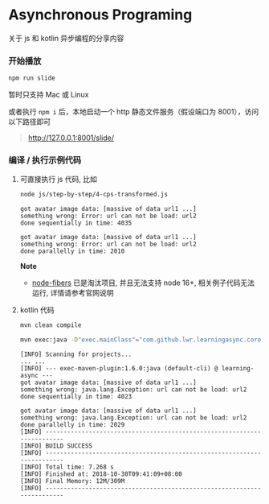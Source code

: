 

# Asynchronous Programing

关于 js 和 kotlin 异步编程的分享内容


### 开始播放

```bash
npm run slide
```

暂时只支持 Mac 或 Linux


或者执行 `npm i` 后，本地启动一个 http 静态文件服务（假设端口为 8001），访问以下路径即可


> <http://127.0.0.1:8001/slide/>


### 编译 / 执行示例代码

1. 可直接执行 js 代码, 比如

    ```bash
    node js/step-by-step/4-cps-transformed.js
    ```
    ```
    got avatar image data: [massive of data url1 ...]
    something wrong: Error: url can not be load: url2
    done sequentially in time: 4035

    got avatar image data: [massive of data url1 ...]
    something wrong: Error: url can not be load: url2
    done parallelly in time: 2010
    ```

    **Note**
    - [node-fibers](https://github.com/laverdet/node-fibers) 已是淘汰项目, 并且无法支持 node 16+,
      相关例子代码无法运行, 详情请参考官网说明

2. kotlin 代码

    ```bash
    mvn clean compile
    ```
    ```bash
    mvn exec:java -D"exec.mainClass"="com.github.lwr.learningasync.coroutine.Profile_image_demoKt"
    ```
    ```
    [INFO] Scanning for projects...
    ... ...
    [INFO] --- exec-maven-plugin:1.6.0:java (default-cli) @ learning-async ---
    got avatar image data: [massive of data url1 ...]
    something wrong: java.lang.Exception: url can not be load: url2
    done sequentially in time: 4023

    got avatar image data: [massive of data url1 ...]
    something wrong: java.lang.Exception: url can not be load: url2
    done parallelly in time: 2029
    [INFO] ------------------------------------------------------------------------
    [INFO] BUILD SUCCESS
    [INFO] ------------------------------------------------------------------------
    [INFO] Total time: 7.268 s
    [INFO] Finished at: 2018-10-30T09:41:09+08:00
    [INFO] Final Memory: 12M/309M
    [INFO] ------------------------------------------------------------------------
    ```

